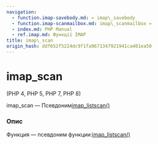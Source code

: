 ```yaml
---
navigation:
  - function.imap-savebody.md: « imap\_savebody
  - function.imap-scanmailbox.md: imap\_scanmailbox »
  - index.md: PHP Manual
  - ref.imap.md: Функції IMAP
title: imap\_scan
origin_hash: ddf652f5224dc9f1fa9671347921941ca401ea50
---
```

# imap\_scan

(PHP 4, PHP 5, PHP 7, PHP 8)

imap\_scan — Псевдоним[imap\_listscan()](function.imap-listscan.md)

### Опис

Функция — псевдоним функции:[imap\_listscan()](function.imap-listscan.md)
